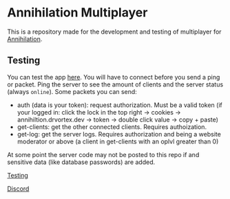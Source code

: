 # Annihilation Multiplayer

This is a repository made for the development and testing of multiplayer for [Annihilation](https://annihilation.drvortex.dev).

## Testing

You can test the app [here](https://a.drvortex.dev/mp). You will have to connect before you send a ping or packet. Ping the server to see the amount of clients and the server status (always `online`). Some packets you can send:
- auth (data is your token): request authorization. Must be a valid token (if your logged in: click the lock in the top right -> cookies -> annihiltion.drvortex.dev -> token -> double click value -> copy + paste)
- get-clients: get the other connected clients. Requires authoization.
- get-log: get the server logs. Requires authorization and being a website moderator or above (a client in get-clients with an oplvl greater than 0)

At some point the server code may not be posted to this repo if and sensitive data (like database passwords) are added.

[Testing](https://a.drvortex.dev/mp)

[Discord](https://a.drvortex.dev/discord)
